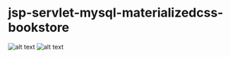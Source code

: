 # jsp-servlet-mysql-materializedcss-bookstore
![alt text](https://raw.githubusercontent.com/pksingh99/jsp-servlet-mysql-materializedcss-bookstore/master/Add.png)
![alt text](https://raw.githubusercontent.com/pksingh99/jsp-servlet-mysql-materializedcss-bookstore/master/List.png)
